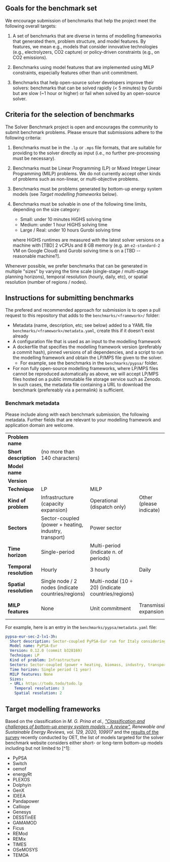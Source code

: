 ## Goals for the benchmark set

We encourage submission of benchmarks that help the project meet the following overall targets:

1. A set of benchmarks that are diverse in terms of modelling frameworks that generated them, problem structure, and model features. By features, we mean e.g., models that consider innovative technologies (e.g., electrolyzers, CO2
capture) or policy-driven constraints (e.g., on CO2 emissions).

1. Benchmarks using model features that are implemented using MILP constraints, especially features other than unit commitment.

1. Benchmarks that help open-source solver developers improve their solvers: benchmarks that can be solved rapidly (< 5 minutes) by Gurobi but are slow (~1 hour or higher) or fail when solved by an open-source solver.

## Criteria for the selection of benchmarks

The Solver Benchmark project is open and encourages the community to submit benchmark problems. Please ensure that submissions adhere to the following criteria:

1. Benchmarks must be in the `.lp` or `.mps` file formats, that are suitable for providing to the solver directly as input (i.e., no further pre-processing must be necessary).

1. Benchmarks must be Linear Programming (LP) or Mixed Integer Linear Programming (MILP) problems. We do not currently accept other kinds of problems such as non-linear, or multi-objective problems.

1. Benchmarks must be problems generated by bottom-up energy system models (see *Target modelling frameworks* below).

1. Benchmarks must be solvable in one of the following time limits, depending on the size category:
    - Small: under 10 minutes HiGHS solving time
    - Medium: under 1 hour HiGHS solving time
    - Large / Real: under 10 hours Gurobi solving time

    where HiGHS runtimes are measured with the latest solver versions on a machine with [TBD] 2 vCPUs and 8 GB memory (e.g. an `e2-standard-2` VM on Google Cloud) and Gurobi solving time is on a [TBD -- reasonable machine?].

Whenever possible, we prefer benchmarks that can be generated in multiple "sizes" by varying the time scale (single-stage / multi-stage planning horizons), temporal resolution (hourly, daily, etc), or spatial resolution (number of regions / nodes).

## Instructions for submitting benchmarks

The prefered and recommended approach for submission is to open a pull request to this repository that adds to the `benchmarks/<framework>/` folder:
- Metadata (name, description, etc; see below) added to a YAML file `benchmarks/<framework>/metadata.yaml`, create this if it doesn't exist already
- A configuration file that is used as an input to the modelling framework
- A dockerfile that specifies the modelling framework version (preferably a commit hash), pinned versions of all dependencies, and a script to run the modelling framework and obtain the LP/MPS file given to the solver.
    - For example, see the benchmarks in the `benchmarks/pypsa/` folder.
- For non fully open-source modelling frameworks, where LP/MPS files cannot be reproduced automatically as above, we will accept LP/MPS files hosted on a public immutable file storage service such as Zenodo. In such cases, the metadata file containing a URL to download the benchmark (prefereably via a permalink) is sufficient.

### Benchmark metadata

Please include along with each benchmark submission, the following metadata. Further fields that are relevant to your modelling framework and application domain are welcome.

||||||||
| -- | -- | -- | -- | -- | -- | -- |
| **Problem name** |
| **Short description** | (no more than 140 characters) |
| **Model name** |
| **Version** |
| **Technique** | LP | MILP |
| **Kind of problem** | Infrastructure (capacity expansion) | Operational (dispatch only) | Other (please indicate) |
| **Sectors** | Sector-coupled (power + heating, industry, transport) | Power sector |
| **Time horizon** | Single-period | Multi-period (indicate n. of periods) |
| **Temporal resolution** | Hourly | 3 hourly | Daily | Yearly |
| **Spatial resolution** | Single node / 2 nodes (indicate countries/regions) | Multi-nodal (10 $\div$ 20) (indicate countries/regions) |
| **MILP features** | None | Unit commitment | Transmission expansion | Other (please indicate) |

For example, here is an entry in the `benchmarks/pypsa/metadata.yaml` file:

```yaml
pypsa-eur-sec-2-lv1-3h:
  Short description: Sector-coupled PyPSA-Eur run for Italy considering 2050 as single planning horizon (LP, lot of variables, strongly intermeshed constraints)
  Model name: PyPSA-Eur
  Version: 0.12.0 (commit b328169)
  Technique: LP
  Kind of problem: Infrastructure
  Sectors: Sector-coupled (power + heating, biomass, industry, transport)
  Time horizon: Single period (1 year)
  MILP features: None
  Sizes:
  - URL: https://todo.todo/todo.lp
    Temporal resolution: 3
    Spatial resolution: 2
```

## Target modelling frameworks

Based on the classification in *M. G. Prina et al., ["Classification and challenges of bottom-up energy system models - A review"](https://www.sciencedirect.com/science/article/pii/S1364032120302082), Renewable and Sustainable Energy Reviews, vol. 129, 2020, 109917* and the [results of the survey](https://zenodo.org/records/13354034) recently conducted by OET, the list of models targeted for the solver benchmark website considers either short- or long-term bottom-up models including but not limited to [^1]:
- PyPSA
- Switch
- oemof
- energyRt
- PLEXOS
- Dolphyin
- GenX
- IDEEA
- Pandapower
- Calliope
- Genesys
- DESSTinEE
- GAMAMOD
- Ficus
- REMod
- REMix
- TIMES
- OSeMOSYS
- TEMOA
